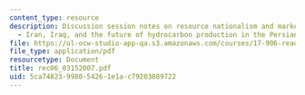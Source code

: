```yaml
---
content_type: resource
description: Discussion session notes on resource nationalism and market power (II)
  - Iran, Iraq, and the future of hydrocarbon production in the Persian Gulf.
file: https://ol-ocw-studio-app-qa.s3.amazonaws.com/courses/17-906-reading-seminar-in-social-science-the-geopolitics-and-geoeconomics-of-global-energy-spring-2007/5ca74823998054261e1ac79203089722_rec06_03152007.pdf
file_type: application/pdf
resourcetype: Document
title: rec06_03152007.pdf
uid: 5ca74823-9980-5426-1e1a-c79203089722
---
```

